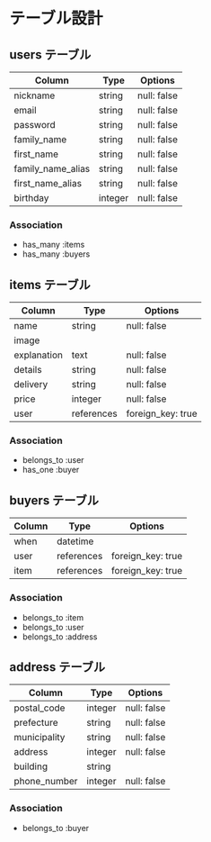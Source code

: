 # テーブル設計

## users テーブル

| Column            | Type    | Options     |
| ----------------- | ------- | ----------- |
| nickname          | string  | null: false |
| email             | string  | null: false |
| password          | string  | null: false |
| family_name       | string  | null: false |
| first_name        | string  | null: false |
| family_name_alias | string  | null: false |
| first_name_alias  | string  | null: false |
| birthday          | integer | null: false |

### Association

- has_many :items
- has_many :buyers

## items テーブル

| Column      | Type       | Options           |
| ----------- | ---------- | ----------------- |
| name        | string     | null: false       |
| image       |            |                   |
| explanation | text       | null: false       |
| details     | string     | null: false       |
| delivery    | string     | null: false       |
| price       | integer    | null: false       |
| user        | references | foreign_key: true |

### Association

- belongs_to :user
- has_one :buyer

## buyers テーブル

| Column | Type       | Options           |
| ------ | ---------- | ----------------- |
| when   | datetime   |                   |
| user   | references | foreign_key: true |
| item   | references | foreign_key: true |

### Association

- belongs_to :item
- belongs_to :user
- belongs_to :address

## address テーブル

| Column       | Type    | Options     |
| ------------ | ------- | ----------- |
| postal_code  | integer | null: false |
| prefecture   | string  | null: false |
| municipality | string  | null: false |
| address      | integer | null: false |
| building     | string  |             |
| phone_number | integer | null: false |

### Association

- belongs_to :buyer
